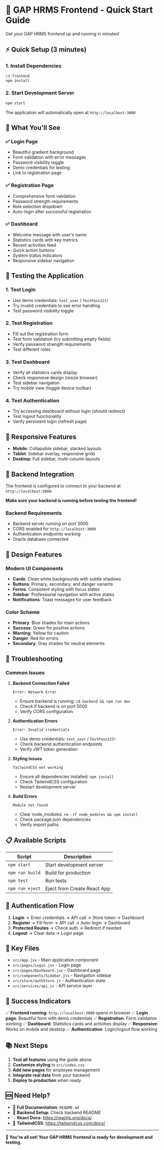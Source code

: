 # 🚀 GAP HRMS Frontend - Quick Start Guide

Get your GAP HRMS frontend up and running in minutes!

## ⚡ Quick Setup (3 minutes)

### 1. Install Dependencies
```bash
cd frontend
npm install
```

### 2. Start Development Server
```bash
npm start
```

The application will automatically open at `http://localhost:3000`

## 🎯 What You'll See

### ✅ Login Page
- Beautiful gradient background
- Form validation with error messages
- Password visibility toggle
- Demo credentials for testing
- Link to registration page

### ✅ Registration Page
- Comprehensive form validation
- Password strength requirements
- Role selection dropdown
- Auto-login after successful registration

### ✅ Dashboard
- Welcome message with user's name
- Statistics cards with key metrics
- Recent activities feed
- Quick action buttons
- System status indicators
- Responsive sidebar navigation

## 🧪 Testing the Application

### 1. Test Login
- Use demo credentials: `test_user` / `TestPass123!`
- Try invalid credentials to see error handling
- Test password visibility toggle

### 2. Test Registration
- Fill out the registration form
- Test form validation (try submitting empty fields)
- Verify password strength requirements
- Test different roles

### 3. Test Dashboard
- Verify all statistics cards display
- Check responsive design (resize browser)
- Test sidebar navigation
- Try mobile view (toggle device toolbar)

### 4. Test Authentication
- Try accessing dashboard without login (should redirect)
- Test logout functionality
- Verify persistent login (refresh page)

## 📱 Responsive Features

- **Mobile**: Collapsible sidebar, stacked layouts
- **Tablet**: Sidebar overlay, responsive grids  
- **Desktop**: Full sidebar, multi-column layouts

## 🔧 Backend Integration

The frontend is configured to connect to your backend at `http://localhost:5000`.

**Make sure your backend is running before testing the frontend!**

### Backend Requirements
- Backend server running on port 5000
- CORS enabled for `http://localhost:3000`
- Authentication endpoints working
- Oracle database connected

## 🎨 Design Features

### Modern UI Components
- **Cards**: Clean white backgrounds with subtle shadows
- **Buttons**: Primary, secondary, and danger variants
- **Forms**: Consistent styling with focus states
- **Sidebar**: Professional navigation with active states
- **Notifications**: Toast messages for user feedback

### Color Scheme
- **Primary**: Blue shades for main actions
- **Success**: Green for positive actions
- **Warning**: Yellow for caution
- **Danger**: Red for errors
- **Secondary**: Gray shades for neutral elements

## 🚨 Troubleshooting

### Common Issues

1. **Backend Connection Failed**
   ```
   Error: Network Error
   ```
   - Ensure backend is running: `cd backend && npm run dev`
   - Check if backend is on port 5000
   - Verify CORS configuration

2. **Authentication Errors**
   ```
   Error: Invalid credentials
   ```
   - Use demo credentials: `test_user` / `TestPass123!`
   - Check backend authentication endpoints
   - Verify JWT token generation

3. **Styling Issues**
   ```
   TailwindCSS not working
   ```
   - Ensure all dependencies installed: `npm install`
   - Check TailwindCSS configuration
   - Restart development server

4. **Build Errors**
   ```
   Module not found
   ```
   - Clear node_modules: `rm -rf node_modules && npm install`
   - Check package.json dependencies
   - Verify import paths

## 📋 Available Scripts

| Script | Description |
|--------|-------------|
| `npm start` | Start development server |
| `npm run build` | Build for production |
| `npm test` | Run tests |
| `npm run eject` | Eject from Create React App |

## 🔐 Authentication Flow

1. **Login** → Enter credentials → API call → Store token → Dashboard
2. **Register** → Fill form → API call → Auto-login → Dashboard  
3. **Protected Routes** → Check auth → Redirect if needed
4. **Logout** → Clear data → Login page

## 📁 Key Files

- `src/App.jsx` - Main application component
- `src/pages/Login.jsx` - Login page
- `src/pages/Dashboard.jsx` - Dashboard page
- `src/components/Sidebar.jsx` - Navigation sidebar
- `src/store/authStore.js` - Authentication state
- `src/services/api.js` - API service layer

## 🎉 Success Indicators

✅ **Frontend running**: `http://localhost:3000` opens in browser
✅ **Login page**: Beautiful form with demo credentials
✅ **Registration**: Form validation working
✅ **Dashboard**: Statistics cards and activities display
✅ **Responsive**: Works on mobile and desktop
✅ **Authentication**: Login/logout flow working

## 📚 Next Steps

1. **Test all features** using the guide above
2. **Customize styling** in `src/index.css`
3. **Add new pages** for employee management
4. **Integrate real data** from your backend
5. **Deploy to production** when ready

## 🆘 Need Help?

- 📖 **Full Documentation**: `README.md`
- 🔧 **Backend Setup**: Check backend README
- 💡 **React Docs**: https://reactjs.org/docs/
- 🎨 **TailwindCSS**: https://tailwindcss.com/docs/

---

**🎯 You're all set! Your GAP HRMS frontend is ready for development and testing.** 